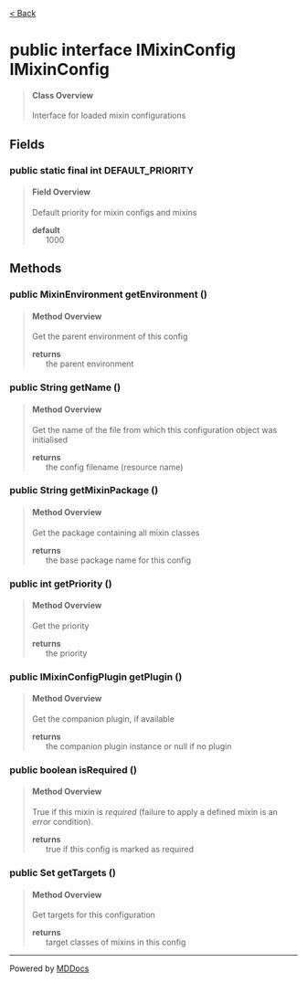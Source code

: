 [< Back](../README.md)
# public interface IMixinConfig IMixinConfig #
>#### Class Overview ####
>Interface for loaded mixin configurations
## Fields ##
### public static final int DEFAULT_PRIORITY ###
>#### Field Overview ####
>Default priority for mixin configs and mixins
>
>**default**<br />
>&nbsp;&nbsp;&nbsp;&nbsp;&nbsp;&nbsp;1000
>
## Methods ##
### public MixinEnvironment getEnvironment () ###
>#### Method Overview ####
>Get the parent environment of this config
>
>**returns**<br />
>&nbsp;&nbsp;&nbsp;&nbsp;&nbsp;&nbsp;the parent environment
>
### public String getName () ###
>#### Method Overview ####
>Get the name of the file from which this configuration object was
 initialised
>
>**returns**<br />
>&nbsp;&nbsp;&nbsp;&nbsp;&nbsp;&nbsp;the config filename (resource name)
>
### public String getMixinPackage () ###
>#### Method Overview ####
>Get the package containing all mixin classes
>
>**returns**<br />
>&nbsp;&nbsp;&nbsp;&nbsp;&nbsp;&nbsp;the base package name for this config
>
### public int getPriority () ###
>#### Method Overview ####
>Get the priority
>
>**returns**<br />
>&nbsp;&nbsp;&nbsp;&nbsp;&nbsp;&nbsp;the priority
>
### public IMixinConfigPlugin getPlugin () ###
>#### Method Overview ####
>Get the companion plugin, if available
>
>**returns**<br />
>&nbsp;&nbsp;&nbsp;&nbsp;&nbsp;&nbsp;the companion plugin instance or null if no plugin
>
### public boolean isRequired () ###
>#### Method Overview ####
>True if this mixin is <em>required</em> (failure to apply a defined mixin
 is an <em>error</em> condition).
>
>**returns**<br />
>&nbsp;&nbsp;&nbsp;&nbsp;&nbsp;&nbsp;true if this config is marked as required
>
### public Set getTargets () ###
>#### Method Overview ####
>Get targets for this configuration
>
>**returns**<br />
>&nbsp;&nbsp;&nbsp;&nbsp;&nbsp;&nbsp;target classes of mixins in this config
>

---
Powered by [MDDocs](https://github.com/VRCube/MDDocs)